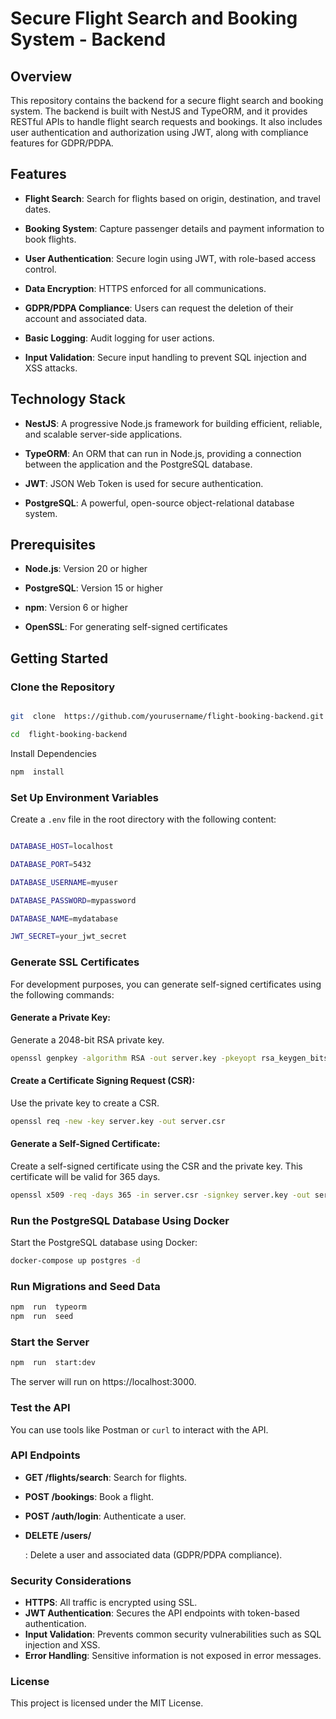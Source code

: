 
# Secure Flight Search and Booking System - Backend

  

## Overview

  

This repository contains the backend for a secure flight search and booking system. The backend is built with NestJS and TypeORM, and it provides RESTful APIs to handle flight search requests and bookings. It also includes user authentication and authorization using JWT, along with compliance features for GDPR/PDPA.

  

## Features

  

-  **Flight Search**: Search for flights based on origin, destination, and travel dates.

-  **Booking System**: Capture passenger details and payment information to book flights.

-  **User Authentication**: Secure login using JWT, with role-based access control.

-  **Data Encryption**: HTTPS enforced for all communications.

-  **GDPR/PDPA Compliance**: Users can request the deletion of their account and associated data.

-  **Basic Logging**: Audit logging for user actions.

-  **Input Validation**: Secure input handling to prevent SQL injection and XSS attacks.

  

## Technology Stack

  

-  **NestJS**: A progressive Node.js framework for building efficient, reliable, and scalable server-side applications.

-  **TypeORM**: An ORM that can run in Node.js, providing a connection between the application and the PostgreSQL database.

-  **JWT**: JSON Web Token is used for secure authentication.

-  **PostgreSQL**: A powerful, open-source object-relational database system.

  

## Prerequisites

  

-  **Node.js**: Version 20 or higher

-  **PostgreSQL**: Version 15 or higher

-  **npm**: Version 6 or higher

-  **OpenSSL**: For generating self-signed certificates

  

## Getting Started

  

### Clone the Repository

  

```bash

git  clone  https://github.com/yourusername/flight-booking-backend.git

cd  flight-booking-backend
```
  
Install Dependencies
```bash
npm  install
```

  
### Set Up Environment Variables

Create a `.env` file in the root directory with the following content:

```bash

DATABASE_HOST=localhost

DATABASE_PORT=5432

DATABASE_USERNAME=myuser

DATABASE_PASSWORD=mypassword

DATABASE_NAME=mydatabase

JWT_SECRET=your_jwt_secret
```
  
### Generate SSL Certificates
For development purposes, you can generate self-signed certificates using the following commands:

#### Generate a Private Key:
Generate a 2048-bit RSA private key.
```bash
openssl genpkey -algorithm RSA -out server.key -pkeyopt rsa_keygen_bits:2048
```
#### Create a Certificate Signing Request (CSR):
Use the private key to create a CSR.
```bash
openssl req -new -key server.key -out server.csr
```
#### Generate a Self-Signed Certificate:

Create a self-signed certificate using the CSR and the private key. This certificate will be valid for 365 days.
```bash
openssl x509 -req -days 365 -in server.csr -signkey server.key -out server.cert
```
### Run the PostgreSQL Database Using Docker
Start the PostgreSQL database using Docker:
```bash
docker-compose up postgres -d
```

### Run Migrations and Seed Data
```bash
npm  run  typeorm
npm  run  seed
```
  
### Start the Server
```bash
npm  run  start:dev
```

The  server  will  run  on  https://localhost:3000.


### Test the API

You can use tools like Postman or `curl` to interact with the API.

### API Endpoints

-   **GET /flights/search**: Search for flights.
-   **POST /bookings**: Book a flight.
-   **POST /auth/login**: Authenticate a user.
-   **DELETE /users/**
    
    : Delete a user and associated data (GDPR/PDPA compliance).

### Security Considerations

-   **HTTPS**: All traffic is encrypted using SSL.
-   **JWT Authentication**: Secures the API endpoints with token-based authentication.
-   **Input Validation**: Prevents common security vulnerabilities such as SQL injection and XSS.
-   **Error Handling**: Sensitive information is not exposed in error messages.

### License

This project is licensed under the MIT License.
